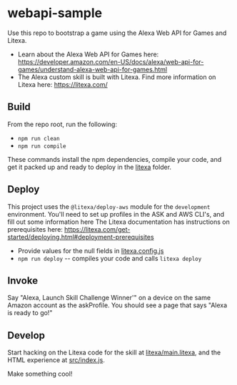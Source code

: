 # webapi-sample

Use this repo to bootstrap a game using the Alexa Web API for Games and Litexa.

* Learn about the Alexa Web API for Games here: https://developer.amazon.com/en-US/docs/alexa/web-api-for-games/understand-alexa-web-api-for-games.html
* The Alexa custom skill is built with Litexa.  Find more information on Litexa here: https://litexa.com/

## Build
From the repo root, run the following:

* `npm run clean`
* `npm run compile`

These commands install the npm dependencies, compile your code, and get it packed up and ready to deploy in the  [litexa](litexa) folder. 

## Deploy
This project uses the `@litexa/deploy-aws` module for the `development` environment. You'll need to set up profiles in the ASK and AWS CLI's, and fill out some information here
The Litexa documentation has instructions on prerequisites here: https://litexa.com/get-started/deploying.html#deployment-prerequisites

* Provide values for the null fields in [litexa.config.js](litexa.config.js)
* `npm run deploy` -- compiles your code and calls `litexa deploy`

## Invoke

Say "Alexa, Launch Skill Challenge Winner'" on a device on the same Amazon account as the askProfile. You should see a page that says "Alexa is ready to go!"

## Develop

Start hacking on the Litexa code for the skill at [litexa/main.litexa](litexa/main.litexa), and the HTML experience at [src/index.js](src/index.js).
  
Make something cool!
